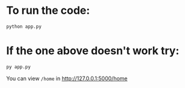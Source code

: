# To run the code:

```sh
python app.py
```

# If the one above doesn't work try:

```sh
py app.py
```

You can view `/home` in http://127.0.0.1:5000/home
